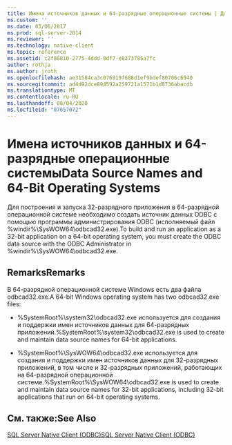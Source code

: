 ```yaml
---
title: Имена источников данных и 64-разрядные операционные системы | Документация Майкрософт
ms.custom: ''
ms.date: 03/06/2017
ms.prod: sql-server-2014
ms.reviewer: ''
ms.technology: native-client
ms.topic: reference
ms.assetid: c2f86810-2775-4ddd-8df7-e8373785a7fc
author: rothja
ms.author: jroth
ms.openlocfilehash: ae31584ca3c076919f688d1ef9bdef80706c6940
ms.sourcegitcommit: ad4d92dce894592a259721a1571b1d8736abacdb
ms.translationtype: MT
ms.contentlocale: ru-RU
ms.lasthandoff: 08/04/2020
ms.locfileid: "87657072"
---
```

# <a name="data-source-names-and-64-bit-operating-systems"></a><span data-ttu-id="fb45e-102">Имена источников данных и 64-разрядные операционные системы</span><span class="sxs-lookup"><span data-stu-id="fb45e-102">Data Source Names and 64-Bit Operating Systems</span></span>
  <span data-ttu-id="fb45e-103">Для построения и запуска 32-разрядного приложения в 64-разрядной операционной системе необходимо создать источник данных ODBC с помощью программы администрирования ODBC (исполняемый файл %windir%\SysWOW64\odbcad32.exe).</span><span class="sxs-lookup"><span data-stu-id="fb45e-103">To build and run an application as a 32-bit application on a 64-bit operating system, you must create the ODBC data source with the ODBC Administrator in %windir%\SysWOW64\odbcad32.exe.</span></span>  
  
## <a name="remarks"></a><span data-ttu-id="fb45e-104">Remarks</span><span class="sxs-lookup"><span data-stu-id="fb45e-104">Remarks</span></span>  
 <span data-ttu-id="fb45e-105">В 64-разрядной операционной системе Windows есть два файла odbcad32.exe.</span><span class="sxs-lookup"><span data-stu-id="fb45e-105">A 64-bit Windows operating system has two odbcad32.exe files:</span></span>  
  
-   <span data-ttu-id="fb45e-106">%SystemRoot%\system32\odbcad32.exe используется для создания и поддержки имен источников данных для 64-разрядных приложений.</span><span class="sxs-lookup"><span data-stu-id="fb45e-106">%SystemRoot%\system32\odbcad32.exe is used to create and maintain data source names for 64-bit applications.</span></span>  
  
-   <span data-ttu-id="fb45e-107">%SystemRoot%\SysWOW64\odbcad32.exe используется для создания и поддержки имен источников данных для 32-разрядных приложений, в том числе и 32-разрядных приложений, работающих на 64-разрядной операционной системе.</span><span class="sxs-lookup"><span data-stu-id="fb45e-107">%SystemRoot%\SysWOW64\odbcad32.exe is used to create and maintain data source names for 32-bit applications, including 32-bit applications that run on 64-bit operating systems.</span></span>  
  
## <a name="see-also"></a><span data-ttu-id="fb45e-108">См. также:</span><span class="sxs-lookup"><span data-stu-id="fb45e-108">See Also</span></span>  
 [<span data-ttu-id="fb45e-109">SQL Server Native Client (ODBC)</span><span class="sxs-lookup"><span data-stu-id="fb45e-109">SQL Server Native Client &#40;ODBC&#41;</span></span>](sql-server-native-client-odbc.md)  
  
  
